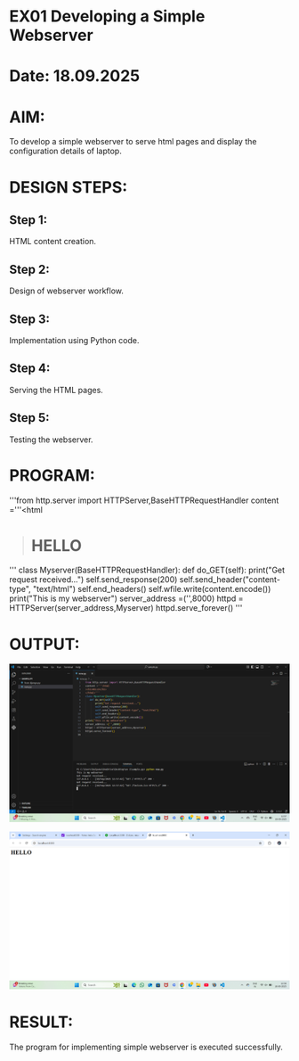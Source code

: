 # EX01 Developing a Simple Webserver

# Date: 18.09.2025
# AIM:
To develop a simple webserver to serve html pages and display the configuration details of laptop.

# DESIGN STEPS:
## Step 1:
HTML content creation.

## Step 2:
Design of webserver workflow.

## Step 3:
Implementation using Python code.

## Step 4:
Serving the HTML pages.

## Step 5:
Testing the webserver.

# PROGRAM:
'''from http.server import HTTPServer,BaseHTTPRequestHandler
content ='''<html
><h1>HELLO</h1>
</html>'''
class Myserver(BaseHTTPRequestHandler):
   def do_GET(self):
       print("Get request received...")
       self.send_response(200)
       self.send_header("content-type", "text/html")
       self.end_headers()
       self.wfile.write(content.encode())
print("This is my webserver")
server_address =('',8000)
httpd = HTTPServer(server_address,Myserver)
httpd.serve_forever()
'''


# OUTPUT:
![alt text](<Screenshot 2025-09-18 125755.png>)

![alt text](<Screenshot 2025-09-18 125809 - Copy.png>)

# RESULT:
The program for implementing simple webserver is executed successfully.
